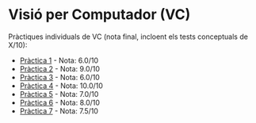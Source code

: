 # Visió per Computador (VC)

Pràctiques individuals de VC (nota final, incloent els tests conceptuals de X/10):
* [Pràctica 1](https://github.com/RafelAlbert/VC/blob/main/Exercici1.pdf) - Nota: 6.0/10
* [Pràctica 2](https://github.com/RafelAlbert/VC/blob/main/Exercici2.pdf) - Nota: 9.0/10
* [Pràctica 3](https://github.com/RafelAlbert/VC/blob/main/Exercici3.pdf) - Nota: 6.0/10
* [Pràctica 4](https://github.com/RafelAlbert/VC/blob/main/Exercici4.pdf) - Nota: 10.0/10
* [Pràctica 5](https://github.com/RafelAlbert/VC/blob/main/Exercici5.pdf) - Nota: 7.0/10
* [Pràctica 6](https://github.com/RafelAlbert/VC/blob/main/Exercici6.pdf) - Nota: 8.0/10
* [Pràctica 7](https://github.com/RafelAlbert/VC/blob/main/Exercici7.pdf) - Nota: 7.5/10
